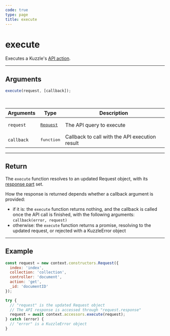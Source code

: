 ```yaml
---
code: true
type: page
title: execute
---
```


# execute



Executes a Kuzzle's [API action](/core/1/api/).

---

## Arguments

```js
execute(request, [callback]);
```

<br/>

| Arguments  | Type                                                           | Description                                    |
| ---------- | -------------------------------------------------------------- | ---------------------------------------------- |
| `request`  | <a href=/plugins/1/constructors/request><pre>Request</pre></a> | The API query to execute                       |
| `callback` | <pre>function</pre>                                            | Callback to call with the API execution result |

---

## Return

The `execute` function resolves to an updated Request object, with its [response part](/core/1/plugins/constructors/request) set.

How the response is returned depends whether a callback argument is provided:

- if it is: the `execute` function returns nothing, and the callback is called once the API call is finished, with the following arguments: `callback(error, request)`
- otherwise: the `execute` function returns a promise, resolving to the updated request, or rejected with a KuzzleError object

---

## Example

```js
const request = new context.constructors.Request({
  index: 'index',
  collection: 'collection',
  controller: 'document',
  action: 'get',
  _id: 'documentID'
});

try {
  // "request" is the updated Request object
  // The API response is accessed through "request.response"
  request = await context.accessors.execute(request);
} catch (error) {
  // "error" is a KuzzleError object
}
```
